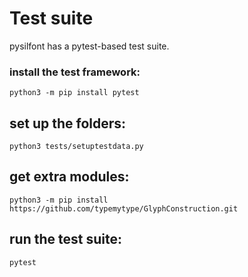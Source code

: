 # Test suite
pysilfont has a pytest-based test suite.

### install the test framework:
```
python3 -m pip install pytest
```

## set up the folders:
```
python3 tests/setuptestdata.py
```

## get extra modules:
```
python3 -m pip install https://github.com/typemytype/GlyphConstruction.git
```

## run the test suite:
```
pytest
```

